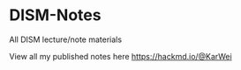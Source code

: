 # DISM-Notes
All DISM lecture/note materials

View all my published notes here
https://hackmd.io/@KarWei
